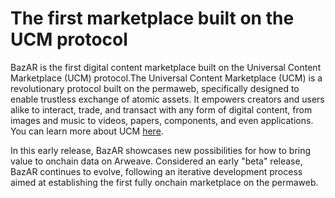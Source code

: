 # The first marketplace built on the UCM protocol

BazAR is the first digital content marketplace built on the Universal Content Marketplace (UCM) protocol.The Universal Content Marketplace (UCM) is a revolutionary protocol built on the permaweb, specifically designed to enable trustless exchange of atomic assets. It empowers creators and users alike to interact, trade, and transact with any form of digital content, from images and music to videos, papers, components, and even applications. You can learn more about UCM [here](https://ucm-wiki.g8way.io/#/en/Introducing-the-Universal-Content-Marketplace-protocol-UCM).

In this early release, BazAR showcases new possibilities for how to bring value to onchain data on Arweave. Considered an early "beta" release, BazAR continues to evolve, following an iterative development process aimed at establishing the first fully onchain marketplace on the permaweb.

